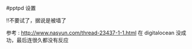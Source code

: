 #pptpd 设置  

!!不要试了，据说是被墙了


参考 : http://www.nasyun.com/thread-23437-1-1.html
在 digitalocean 没成功，最后连很久都没有反应


